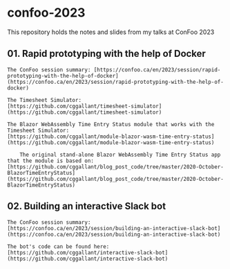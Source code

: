 # confoo-2023
This repository holds the notes and slides from my talks at ConFoo 2023


## 01. Rapid prototyping with the help of Docker
    The ConFoo session summary: [https://confoo.ca/en/2023/session/rapid-prototyping-with-the-help-of-docker](https://confoo.ca/en/2023/session/rapid-prototyping-with-the-help-of-docker)

    The Timesheet Simulator:
    [https://github.com/cggallant/timesheet-simulator](https://github.com/cggallant/timesheet-simulator)

    The Blazor WebAssembly Time Entry Status module that works with the Timesheet Simulator:
    [https://github.com/cggallant/module-blazor-wasm-time-entry-status](https://github.com/cggallant/module-blazor-wasm-time-entry-status)

        The original stand-alone Blazor WebAssembly Time Entry Status app that the module is based on: [https://github.com/cggallant/blog_post_code/tree/master/2020-October-BlazorTimeEntryStatus](https://github.com/cggallant/blog_post_code/tree/master/2020-October-BlazorTimeEntryStatus)


## 02. Building an interactive Slack bot
    The ConFoo session summary: [https://confoo.ca/en/2023/session/building-an-interactive-slack-bot](https://confoo.ca/en/2023/session/building-an-interactive-slack-bot)

    The bot's code can be found here:
    [https://github.com/cggallant/interactive-slack-bot](https://github.com/cggallant/interactive-slack-bot)

    
